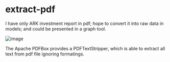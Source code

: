 # extract-pdf
I have only ARK investment report in pdf; hope to convert it into raw data in models; and could be presented in a graph tool.

![image](https://user-images.githubusercontent.com/17804600/103247123-156eb200-4966-11eb-9387-542719d9f8ae.png)

The Apache PDFBox provides a PDFTextStripper, which is able to extract all text from pdf file ignoring formatings.  

